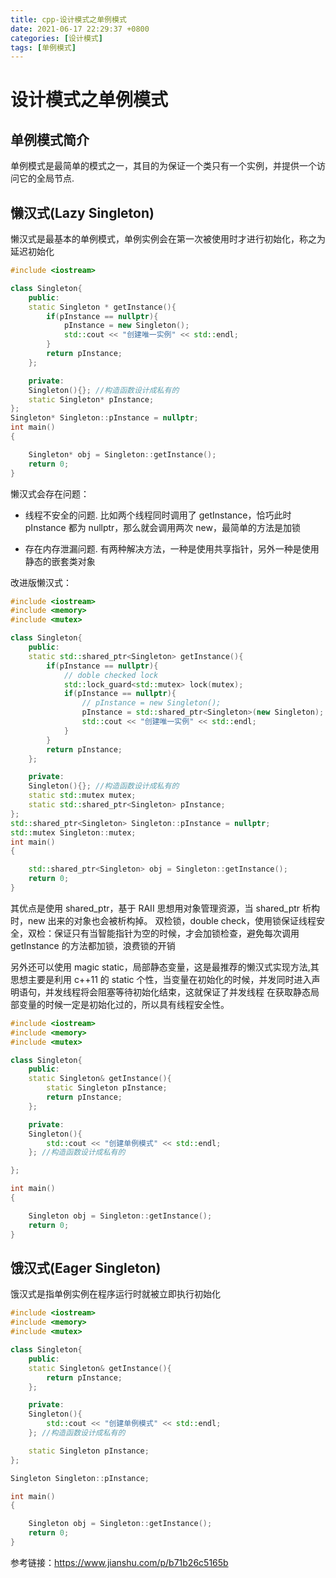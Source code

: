 ```yaml
---
title: cpp-设计模式之单例模式
date: 2021-06-17 22:29:37 +0800
categories: [设计模式]
tags: [单例模式]
---
```


# 设计模式之单例模式

## 单例模式简介

单例模式是最简单的模式之一，其目的为保证一个类只有一个实例，并提供一个访问它的全局节点.

## 懒汉式(Lazy Singleton)

懒汉式是最基本的单例模式，单例实例会在第一次被使用时才进行初始化，称之为延迟初始化

```cpp
#include <iostream>

class Singleton{
    public:
    static Singleton * getInstance(){
        if(pInstance == nullptr){
            pInstance = new Singleton();
            std::cout << "创建唯一实例" << std::endl;
        }
        return pInstance;
    };

    private:
    Singleton(){}; //构造函数设计成私有的
    static Singleton* pInstance;
};
Singleton* Singleton::pInstance = nullptr;
int main()
{

    Singleton* obj = Singleton::getInstance();
    return 0;
}
```

懒汉式会存在问题：

- 线程不安全的问题. 比如两个线程同时调用了 getInstance，恰巧此时 pInstance 都为 nullptr，那么就会调用两次 new，最简单的方法是加锁

- 存在内存泄漏问题. 有两种解决方法，一种是使用共享指针，另外一种是使用静态的嵌套类对象

改进版懒汉式：

```cpp
#include <iostream>
#include <memory>
#include <mutex>

class Singleton{
    public:
    static std::shared_ptr<Singleton> getInstance(){
        if(pInstance == nullptr){
            // doble checked lock
            std::lock_guard<std::mutex> lock(mutex);
            if(pInstance == nullptr){
                // pInstance = new Singleton();
                pInstance = std::shared_ptr<Singleton>(new Singleton);
                std::cout << "创建唯一实例" << std::endl;
            }
        }
        return pInstance;
    };

    private:
    Singleton(){}; //构造函数设计成私有的
    static std::mutex mutex;
    static std::shared_ptr<Singleton> pInstance;
};
std::shared_ptr<Singleton> Singleton::pInstance = nullptr;
std::mutex Singleton::mutex;
int main()
{

    std::shared_ptr<Singleton> obj = Singleton::getInstance();
    return 0;
}
```

其优点是使用 shared_ptr，基于 RAII 思想用对象管理资源，当 shared_ptr 析构时，new 出来的对象也会被析构掉。
双检锁，double check，使用锁保证线程安全，双检：保证只有当智能指针为空的时候，才会加锁检查，避免每次调用 getInstance 的方法都加锁，浪费锁的开销

另外还可以使用 magic static，局部静态变量，这是最推荐的懒汉式实现方法,其思想主要是利用 c++11 的 static 个性，当变量在初始化的时候，并发同时进入声明语句，并发线程将会阻塞等待初始化结束，这就保证了并发线程 在获取静态局部变量的时候一定是初始化过的，所以具有线程安全性。

```cpp
#include <iostream>
#include <memory>
#include <mutex>

class Singleton{
    public:
    static Singleton& getInstance(){
        static Singleton pInstance;
        return pInstance;
    };

    private:
    Singleton(){
        std::cout << "创建单例模式" << std::endl;
    }; //构造函数设计成私有的

};

int main()
{

    Singleton obj = Singleton::getInstance();
    return 0;
}
```

## 饿汉式(Eager Singleton)

饿汉式是指单例实例在程序运行时就被立即执行初始化

```cpp
#include <iostream>
#include <memory>
#include <mutex>

class Singleton{
    public:
    static Singleton& getInstance(){
        return pInstance;
    };

    private:
    Singleton(){
        std::cout << "创建单例模式" << std::endl;
    }; //构造函数设计成私有的

    static Singleton pInstance;
};

Singleton Singleton::pInstance;

int main()
{

    Singleton obj = Singleton::getInstance();
    return 0;
}
```

参考链接：https://www.jianshu.com/p/b71b26c5165b
